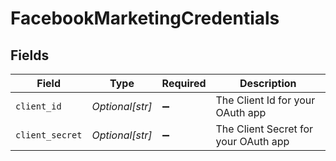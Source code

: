 # FacebookMarketingCredentials


## Fields

| Field                                | Type                                 | Required                             | Description                          |
| ------------------------------------ | ------------------------------------ | ------------------------------------ | ------------------------------------ |
| `client_id`                          | *Optional[str]*                      | :heavy_minus_sign:                   | The Client Id for your OAuth app     |
| `client_secret`                      | *Optional[str]*                      | :heavy_minus_sign:                   | The Client Secret for your OAuth app |